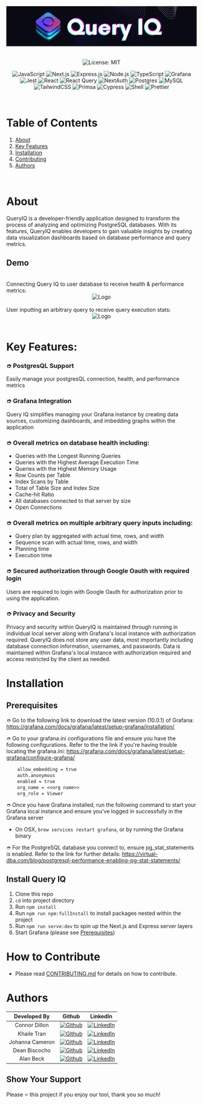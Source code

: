 


<!-- PROJECT LOGO -->

<div align="center">
  <a href="https://github.com/oslabs-beta/QueryIQ">
    <img src="public/assets/logo-full-background-color.png" alt="Logo" width="970" height="auto">
  </a>
  <br />
  <!-- PROJECT LANDING PAGE WEBSITE INSERT HERE ONCE AVAILABLE -->
<br/>
</div>


<div align="center" width="100%">

![License: MIT](https://img.shields.io/badge/License-MIT-yellow.svg)

</div>


<!-- TABLE OF CONTENTS -->

<div align="center" width="100%">

![JavaScript](https://img.shields.io/badge/javascript-%23323330.svg?style=for-the-badge&logo=javascript&logoColor=%23F7DF1E)
![Next.js](https://img.shields.io/badge/next.js-000000?style=for-the-badge&logo=nextdotjs&logoColor=white)
![Express.js](https://img.shields.io/badge/express.js-%23404d59.svg?style=for-the-badge&logo=express&logoColor=%2361DAFB)
![Node.js](https://img.shields.io/badge/node.js-6DA55F?style=for-the-badge&logo=node.js&logoColor=white)
![TypeScript](https://img.shields.io/badge/TypeScript-007ACC?style=for-the-badge&logo=typescript&logoColor=white)
![Grafana](https://img.shields.io/badge/grafana-%23F46800.svg?style=for-the-badge&logo=grafana&logoColor=white)
![Jest](https://img.shields.io/badge/-jest-%23C21325?style=for-the-badge&logo=jest&logoColor=white)
![React](https://img.shields.io/badge/React-20232A?style=for-the-badge&logo=react&logoColor=61DAFB)
![React Query](https://img.shields.io/badge/React_Query-FF4154?style=for-the-badge&logo=React_Query&logoColor=white)
![NextAuth](https://img.shields.io/badge/NextAuth-20ACF5?style=for-the-badge)
![Postgres](https://img.shields.io/badge/postgres-%23316192.svg?style=for-the-badge&logo=postgresql&logoColor=white)
![MySQL](https://img.shields.io/badge/MySQL-005C84?style=for-the-badge&logo=mysql&logoColor=white)
![TailwindCSS](https://img.shields.io/badge/Tailwind_CSS-38B2AC?style=for-the-badge&logo=tailwind-css&logoColor=white)
![Primsa](https://img.shields.io/badge/Prisma-3982CE?style=for-the-badge&logo=Prisma&logoColor=white)
![Cypress](https://img.shields.io/badge/-cypress-%23E5E5E5?style=for-the-badge&logo=cypress&logoColor=058a5e)
![Shell](https://img.shields.io/badge/Shell_Script-121011?style=for-the-badge&logo=gnu-bash&logoColor=white)
![Prettier](https://img.shields.io/badge/prettier-1A2C34?style=for-the-badge&logo=prettier&logoColor=F7BA3E)


</div>

<br />

# Table of Contents


  <ol>
    <li>
    <a href="#about">About</a></li>
    <li><a href="#key-features">Key Features</a></li>
    <li><a href="#installation">Installation</a></li>
    <li><a href="#how-to-contribute">Contributing</a></li>
    <li><a href="#authors">Authors</a></li>
  </ol>

<!-- ABOUT THE PROJECT -->

<br />

# About
QueryIQ is a developer-friendly application designed to transform the process of analyzing and optimizing PostgreSQL databases. With its features, QueryIQ enables developers to gain valuable insights by creating data visualization dashboards based on database performance and query metrics.


## Demo

<br />
Connecting Query IQ to user database to receive health & performance metrics:
  <div align="center">
    <img src="public/assets/Demo_connectDB.gif" alt="Logo" width="fit" height="auto">
  </div>
<br />
User inputting an arbitrary query to receive query execution stats:
  <div align="center">
    <img src="public/assets/Demo_queryInput.gif" alt="Logo" width="fit" height="auto">
  </div>

<br />

# Key Features:

### ➮ PostgresQL Support

Easily manage your postgresQL connection, health, and performance metrics

### ➮ Grafana Integration

Query IQ simplifies managing your Grafana instance by creating data sources, customizing dashboards, and imbedding graphs within the application

### ➮ Overall metrics on database health including:

- Queries with the Longest Running Queries
- Queries with the Highest Average Execution Time
- Queries with the Highest Memory Usage
- Row Counts per Table
- Index Scans by Table
- Total of Table Size and Index Size
- Cache-hit Ratio
- All databases connected to that server by size
- Open Connections

### ➮ Overall metrics on multiple arbitrary query inputs including:

- Query plan by aggregated with actual time, rows, and width
- Sequence scan with actual time, rows, and width
- Planning time
- Execution time

### ➮ Secured authorization through Google Oauth with required login
Users are required to login with Google Oauth for authorization prior to using the application. 

### ➮ Privacy and Security

Privacy and security within QueryIQ is maintained through running in individual local server along with Grafana's local instance with authorization required. QueryIQ does not store any user data, most importantly including database connection information, usernames, and passwords. Data is maintained within Grafana's local instance with authorization required and access restricted by the client as needed.

# Installation

## Prerequisites

➮ Go to the following link to download the latest version (10.0.1) of Grafana: https://grafana.com/docs/grafana/latest/setup-grafana/installation/

➮ Go to your grafana.ini configurations file and ensure you have the following configurations. Refer to the the link if you're having trouble locating the grafana.ini: https://grafana.com/docs/grafana/latest/setup-grafana/configure-grafana/

        allow_embedding = true
        auth.anonymous
        enabled = true
        org_name = <<org name>>
        org_role = Viewer

➮ Once you have Grafana installed, run the following command to start your Grafana local instance and ensure you've logged in successfully in the Grafana server

- On OSX, `brew services restart grafana`, or by running the Grafana binary

➮ For the PostgreSQL database you connect to, ensure pg_stat_statements is enabled. Refer to the link for further details: https://virtual-dba.com/blog/postgresql-performance-enabling-pg-stat-statements/

## Install Query IQ

1. Clone this repo
2. `cd` into project directory
3. Run `npm install`
4. Run `npm run npm:fullInstall` to install packages nested within the project
5. Run `npm run serve:dev` to spin up the Next.js and Express server layers
6. Start Grafana (please see [Prerequisites](#Prerequisites))

# How to Contribute

- Please read [CONTRIBUTING.md](#) for details on how to contribute.

<!-- Authors -->
# Authors

| Developed By | Github | LinkedIn |
| :-: | :-: |:-: |
|Connor Dillon |[![Github](https://img.shields.io/badge/github-%23121011.svg?style=for-the-badge&logo=github&logoColor=white)](https://github.com/connoro7) |[![LinkedIn](https://img.shields.io/badge/LinkedIn-%230077B5.svg?logo=linkedin&logoColor=white)](https://www.linkedin.com/in/connor-dillon/)|
| Khaile Tran |[![Github](https://img.shields.io/badge/github-%23121011.svg?style=for-the-badge&logo=github&logoColor=white)](https://github.com/khailetran) |  [![LinkedIn](https://img.shields.io/badge/LinkedIn-%230077B5.svg?logo=linkedin&logoColor=white)](https://www.linkedin.com/in/khailetran/)|
|Johanna Cameron|[![Github](https://img.shields.io/badge/github-%23121011.svg?style=for-the-badge&logo=github&logoColor=white)](https://github.com/jojecameron)|[![LinkedIn](https://img.shields.io/badge/LinkedIn-%230077B5.svg?logo=linkedin&logoColor=white)](https://www.linkedin.com/in/johanna-cameron/) |
|Dean Biscocho|[![Github](https://img.shields.io/badge/github-%23121011.svg?style=for-the-badge&logo=github&logoColor=white)](https://github.com/deanbiscocho)|[![LinkedIn](https://img.shields.io/badge/LinkedIn-%230077B5.svg?logo=linkedin&logoColor=white)](https://www.linkedin.com/in/deanbiscocho/)|
|Alan Beck |[![Github](https://img.shields.io/badge/github-%23121011.svg?style=for-the-badge&logo=github&logoColor=white)](https://github.com/KAlanBeck)| [![LinkedIn](https://img.shields.io/badge/LinkedIn-%230077B5.svg?logo=linkedin&logoColor=white)](https://www.linkedin.com/in/k-alan-beck/) |

## Show Your Support

Please ⭐️ this project if you enjoy our tool, thank you so much!
